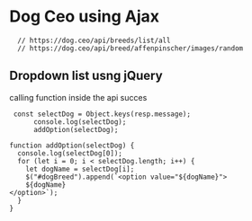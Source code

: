 # Dog Ceo using Ajax

```
  // https://dog.ceo/api/breeds/list/all
  // https://dog.ceo/api/breed/affenpinscher/images/random

```

## Dropdown list usng jQuery

calling function inside the api succes

```
 const selectDog = Object.keys(resp.message);
      console.log(selectDog);
      addOption(selectDog);
```

```
function addOption(selectDog) {
  console.log(selectDog[0]);
  for (let i = 0; i < selectDog.length; i++) {
    let dogName = selectDog[i];
    $("#dogBreed").append(`<option value="${dogName}">
    ${dogName}
</option>`);
  }
}
```
